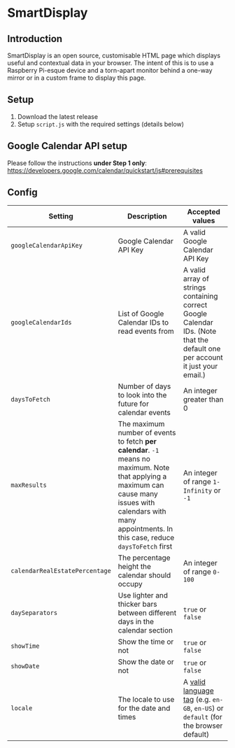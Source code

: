 # SmartDisplay

## Introduction

SmartDisplay is an open source, customisable HTML page which displays useful and contextual data in your browser. The intent of this is to use a Raspberry Pi-esque device and a torn-apart monitor behind a one-way mirror or in a custom frame to display this page.

## Setup

1. Download the latest release
2. Setup `script.js` with the required settings (details below)

## Google Calendar API setup

Please follow the instructions **under Step 1 only**: https://developers.google.com/calendar/quickstart/js#prerequisites

## Config

| Setting                        | Description                                                                                                                                                                                                       | Accepted values                                                                                                              |
| ------------------------------ | ----------------------------------------------------------------------------------------------------------------------------------------------------------------------------------------------------------------- | ---------------------------------------------------------------------------------------------------------------------------- |
| `googleCalendarApiKey`         | Google Calendar API Key                                                                                                                                                                                           | A valid Google Calendar API Key                                                                                              |
| `googleCalendarIds`            | List of Google Calendar IDs to read events from                                                                                                                                                                   | A valid array of strings containing correct Google Calendar IDs. (Note that the default one per account it just your email.) |
| `daysToFetch`                  | Number of days to look into the future for calendar events                                                                                                                                                        | An integer greater than 0                                                                                                    |
| `maxResults`                   | The maximum number of events to fetch **per calendar**. `-1` means no maximum. Note that applying a maximum can cause many issues with calendars with many appointments. In this case, reduce `daysToFetch` first | An integer of range `1-Infinity` or `-1`                                                                                     |
| `calendarRealEstatePercentage` | The percentage height the calendar should occupy                                                                                                                                                                  | An integer of range `0-100`                                                                                                  |
| `daySeparators`                | Use lighter and thicker bars between different days in the calendar section                                                                                                                                       | `true` or `false`                                                                                                            |
| `showTime`                     | Show the time or not                                                                                                                                                                                              | `true` or `false`                                                                                                            |
| `showDate`                     | Show the date or not                                                                                                                                                                                              | `true` or `false`                                                                                                            |
| `locale`                       | The locale to use for the date and times                                                                                                                                                                          | A [valid language tag](https://github.com/ladjs/i18n-locales) (e.g. `en-GB`, `en-US`) or `default` (for the browser default) |
